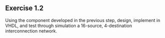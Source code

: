 ## Exercise 1.2
Using the component developed in the previous step, design, implement in VHDL, and test through simulation a 16-source, 4-destination interconnection network.
